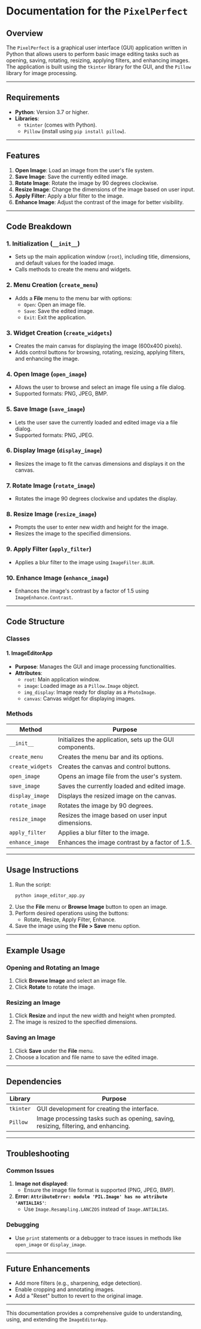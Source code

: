 # Documentation for the `PixelPerfect`

## Overview
The `PixelPerfect` is a graphical user interface (GUI) application written in Python that allows users to perform basic image editing tasks such as opening, saving, rotating, resizing, applying filters, and enhancing images. The application is built using the `tkinter` library for the GUI, and the `Pillow` library for image processing.

---

## Requirements
- **Python**: Version 3.7 or higher.
- **Libraries**: 
  - `tkinter` (comes with Python).
  - `Pillow` (install using `pip install pillow`).

---

## Features
1. **Open Image**: Load an image from the user's file system.
2. **Save Image**: Save the currently edited image.
3. **Rotate Image**: Rotate the image by 90 degrees clockwise.
4. **Resize Image**: Change the dimensions of the image based on user input.
5. **Apply Filter**: Apply a blur filter to the image.
6. **Enhance Image**: Adjust the contrast of the image for better visibility.

---

## Code Breakdown

### 1. **Initialization (`__init__`)**
- Sets up the main application window (`root`), including title, dimensions, and default values for the loaded image.
- Calls methods to create the menu and widgets.

### 2. **Menu Creation (`create_menu`)**
- Adds a **File** menu to the menu bar with options:
  - `Open`: Open an image file.
  - `Save`: Save the edited image.
  - `Exit`: Exit the application.

### 3. **Widget Creation (`create_widgets`)**
- Creates the main canvas for displaying the image (600x400 pixels).
- Adds control buttons for browsing, rotating, resizing, applying filters, and enhancing the image.

### 4. **Open Image (`open_image`)**
- Allows the user to browse and select an image file using a file dialog.
- Supported formats: PNG, JPEG, BMP.

### 5. **Save Image (`save_image`)**
- Lets the user save the currently loaded and edited image via a file dialog.
- Supported formats: PNG, JPEG.

### 6. **Display Image (`display_image`)**
- Resizes the image to fit the canvas dimensions and displays it on the canvas.

### 7. **Rotate Image (`rotate_image`)**
- Rotates the image 90 degrees clockwise and updates the display.

### 8. **Resize Image (`resize_image`)**
- Prompts the user to enter new width and height for the image.
- Resizes the image to the specified dimensions.

### 9. **Apply Filter (`apply_filter`)**
- Applies a blur filter to the image using `ImageFilter.BLUR`.

### 10. **Enhance Image (`enhance_image`)**
- Enhances the image's contrast by a factor of 1.5 using `ImageEnhance.Contrast`.

---

## Code Structure

### Classes
#### 1. **ImageEditorApp**
- **Purpose**: Manages the GUI and image processing functionalities.
- **Attributes**:
  - `root`: Main application window.
  - `image`: Loaded image as a `Pillow.Image` object.
  - `img_display`: Image ready for display as a `PhotoImage`.
  - `canvas`: Canvas widget for displaying images.

### Methods
| Method               | Purpose                                                                 |
|----------------------|-------------------------------------------------------------------------|
| `__init__`           | Initializes the application, sets up the GUI components.               |
| `create_menu`        | Creates the menu bar and its options.                                  |
| `create_widgets`     | Creates the canvas and control buttons.                                |
| `open_image`         | Opens an image file from the user's system.                           |
| `save_image`         | Saves the currently loaded and edited image.                          |
| `display_image`      | Displays the resized image on the canvas.                             |
| `rotate_image`       | Rotates the image by 90 degrees.                                      |
| `resize_image`       | Resizes the image based on user input dimensions.                     |
| `apply_filter`       | Applies a blur filter to the image.                                   |
| `enhance_image`      | Enhances the image contrast by a factor of 1.5.                       |

---

## Usage Instructions
1. Run the script:
   ```bash
   python image_editor_app.py
   ```
2. Use the **File** menu or **Browse Image** button to open an image.
3. Perform desired operations using the buttons:
   - Rotate, Resize, Apply Filter, Enhance.
4. Save the image using the **File > Save** menu option.

---

## Example Usage

### Opening and Rotating an Image
1. Click **Browse Image** and select an image file.
2. Click **Rotate** to rotate the image.

### Resizing an Image
1. Click **Resize** and input the new width and height when prompted.
2. The image is resized to the specified dimensions.

### Saving an Image
1. Click **Save** under the **File** menu.
2. Choose a location and file name to save the edited image.

---

## Dependencies

| Library   | Purpose                                |
|-----------|----------------------------------------|
| `tkinter` | GUI development for creating the interface. |
| `Pillow`  | Image processing tasks such as opening, saving, resizing, filtering, and enhancing. |

---

## Troubleshooting

### Common Issues
1. **Image not displayed**:
   - Ensure the image file format is supported (PNG, JPEG, BMP).
2. **Error: `AttributeError: module 'PIL.Image' has no attribute 'ANTIALIAS'`**:
   - Use `Image.Resampling.LANCZOS` instead of `Image.ANTIALIAS`.

### Debugging
- Use `print` statements or a debugger to trace issues in methods like `open_image` or `display_image`.

---

## Future Enhancements
- Add more filters (e.g., sharpening, edge detection).
- Enable cropping and annotating images.
- Add a "Reset" button to revert to the original image.

---

This documentation provides a comprehensive guide to understanding, using, and extending the `ImageEditorApp`.
